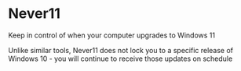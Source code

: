 # Never11
Keep in control of when your computer upgrades to Windows 11

Unlike similar tools, Never11 does not lock you to a specific release of Windows 10 - you will continue to receive those updates on schedule
